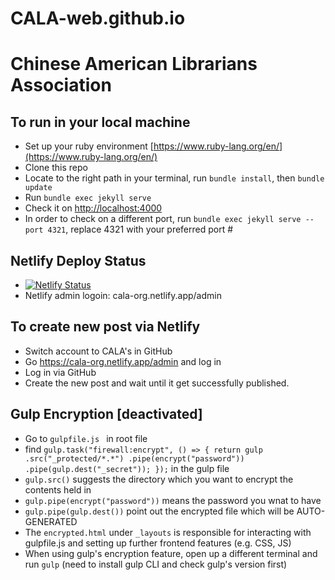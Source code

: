 # CALA-web.github.io
# Chinese American Librarians Association

## To run in your local machine
  + Set up your ruby environment [https://www.ruby-lang.org/en/](https://www.ruby-lang.org/en/)
  + Clone this repo
  + Locate to the right path in your terminal, run `bundle install`, then `bundle update`
  + Run `bundle exec jekyll serve`
  + Check it on [http://localhost:4000](http://localhost:4000)
  + In order to check on a different port, run `bundle exec jekyll serve --port 4321`, replace 4321 with your preferred port #
  
 ## Netlify Deploy Status
 + [![Netlify Status](https://api.netlify.com/api/v1/badges/26329b40-e493-495d-86ac-d52f2169c8bd/deploy-status)](https://app.netlify.com/sites/cala-org/deploys)
 + Netlify admin logoin: cala-org.netlify.app/admin
 
 ## To create new post via Netlify
 + Switch account to CALA's in GitHub
 + Go https://cala-org.netlify.app/admin and log in
 + Log in via GitHub
 + Create the new post and wait until it get successfully published.

## Gulp Encryption [deactivated]
  + Go to `gulpfile.js ` in root file
  + find `gulp.task("firewall:encrypt", () => {
    return gulp
      .src("_protected/*.*")
      .pipe(encrypt("password"))
      .pipe(gulp.dest("_secret"));
    });` in the gulp file
  + `gulp.src()` suggests the directory which you want to encrypt the contents held in
  + `gulp.pipe(encrypt("password"))` means the password you wnat to have
  + `gulp.pipe(gulp.dest())` point out the encrypted file which will be AUTO-GENERATED
  + The `encrypted.html` under `_layouts` is responsible for interacting with gulpfile.js and setting up further frontend features (e.g. CSS, JS)
  + When using gulp's encryption feature, open up a different terminal and run `gulp` (need to install gulp CLI and check gulp's version first)
